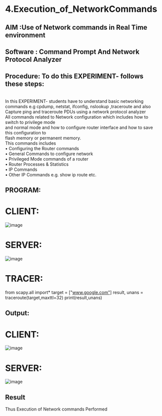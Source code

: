 # 4.Execution_of_NetworkCommands
## AIM :Use of Network commands in Real Time environment
## Software : Command Prompt And Network Protocol Analyzer
## Procedure: To do this EXPERIMENT- follows these steps:
<BR>
In this EXPERIMENT- students have to understand basic networking commands e.g cpdump, netstat, ifconfig, nslookup ,traceroute and also Capture ping and traceroute PDUs using a network protocol analyzer 
<BR>
All commands related to Network configuration which includes how to switch to privilege mode
<BR>
and normal mode and how to configure router interface and how to save this configuration to
<BR>
flash memory or permanent memory.
<BR>
This commands includes
<BR>
• Configuring the Router commands
<BR>
• General Commands to configure network
<BR>
• Privileged Mode commands of a router 
<BR>
• Router Processes & Statistics
<BR>
• IP Commands
<BR>
• Other IP Commands e.g. show ip route etc.
<BR>

## PROGRAM:
# CLIENT:

![image](https://github.com/danushreddy7/4.Execution_of_NetworkCommends/assets/149035740/c47c28ea-0ae3-4009-87a7-7940ccb6acff)

# SERVER:

![image](https://github.com/danushreddy7/4.Execution_of_NetworkCommends/assets/149035740/e40cdd49-26fb-4131-8271-186cfe4e13b2)

# TRACER:
from scapy.all import* 
target = ["www.google.com"] 
result, unans = traceroute(target,maxttl=32) 
print(result,unans) 


## Output:
# CLIENT:

![image](https://github.com/danushreddy7/4.Execution_of_NetworkCommends/assets/149035740/6e371f58-e818-4500-b5e6-fbd0d53a0f10)

# SERVER:

![image](https://github.com/danushreddy7/4.Execution_of_NetworkCommends/assets/149035740/4691644d-78b8-4ee8-a925-d85c6069b4b7)

## Result
Thus Execution of Network commands Performed 
